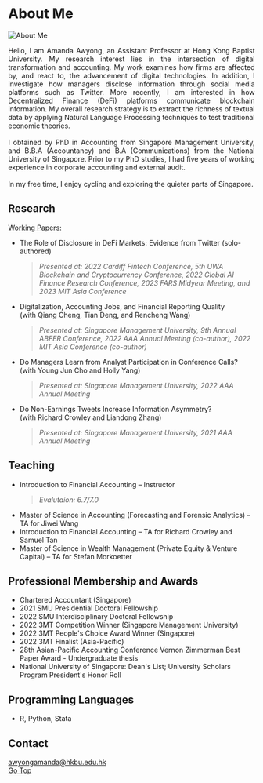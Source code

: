 # About Me
![About Me](https://user-images.githubusercontent.com/105594106/169694775-3a60710e-7571-49a9-bc69-e630082cab45.png)
<p align="justify"> 
Hello, I am Amanda Awyong, an Assistant Professor at Hong Kong Baptist University. My research interest lies in the intersection of digital transformation and accounting. My work examines how firms are affected by, and react to, the advancement of digital technologies. In addition, I investigate how managers disclose information through social media platforms such as Twitter. More recently, I am interested in how Decentralized Finance (DeFi) platforms communicate blockchain information. My overall research strategy is to extract the richness of textual data by applying Natural Language Processing techniques to test traditional economic theories. 
<br><br>
I obtained by PhD in Accounting from Singapore Management University, and B.B.A (Accountancy) and B.A (Communications) from the National University of Singapore. Prior to my PhD studies, I had five years of working experience in corporate accounting and external audit. 
<br><br>
In my free time, I enjoy cycling and exploring the quieter parts of Singapore. 
</p>

## Research
<ins>Working Papers:</ins><br>
*   The Role of Disclosure in DeFi Markets: Evidence from Twitter (solo-authored)
    > <i>Presented at: 2022 Cardiff Fintech Conference, 5th UWA Blockchain and Cryptocurrency Conference, 2022 Global AI Finance Research Conference, 2023 FARS Midyear Meeting, and 2023 MIT Asia Conference</i>
*   Digitalization, Accounting Jobs, and Financial Reporting Quality <br> (with Qiang Cheng, Tian Deng, and Rencheng Wang)<br>
    > <i>Presented at: Singapore Management University, 9th Annual ABFER Conference, 2022 AAA Annual Meeting (co-author), 2022 MIT Asia Conference (co-author)</i>
*   Do Managers Learn from Analyst Participation in Conference Calls? <br> (with Young Jun Cho and Holly Yang)<br>
    > <i>Presented at: Singapore Management University, 2022 AAA Annual Meeting</i>
*   Do Non-Earnings Tweets Increase Information Asymmetry? <br>(with Richard Crowley and Liandong Zhang)<br>
    > <i>Presented at: Singapore Management University, 2021 AAA Annual Meeting</i>

## Teaching
*   Introduction to Financial Accounting – Instructor
    > <i> Evalutaion: 6.7/7.0 </i>
*   Master of Science in Accounting (Forecasting and Forensic Analytics) – TA for Jiwei Wang<br>
*   Introduction to Financial Accounting – TA for Richard Crowley and Samuel Tan<br>
*   Master of Science in Wealth Management (Private Equity & Venture Capital) – TA for Stefan Morkoetter<br>

## Professional Membership and Awards
*   Chartered Accountant (Singapore)
*   2021 SMU Presidential Doctoral Fellowship
*   2022 SMU Interdisciplinary Doctoral Fellowship
*   2022 3MT Competition Winner (Singapore Management University)
*   2022 3MT People's Choice Award Winner (Singapore)
*   2022 3MT Finalist (Asia-Pacific)
*   28th Asian-Pacific Accounting Conference Vernon Zimmerman Best Paper Award - Undergraduate thesis
*   National University of Singapore: Dean's List; University Scholars Program President's Honor Roll

## Programming Languages
*   R, Python, Stata

## Contact
<a href='mailto:awyongamanda@hkbu.edu.hk'>
awyongamanda@hkbu.edu.hk
</a>
<br/>
<a href='https://www.awyongamanda.com/'>Go Top</a>
<br>

